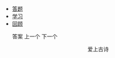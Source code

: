   
  <link rel="stylesheet" href="./res/layui/css/layui.css">
  <link rel="stylesheet" href="./res/static/css/index.css">
  <script src="./res/layui/layui.js"></script>
  <script src="./js/dataSource.js"></script>
  <script src="./js/loader.js"></script>

  <!-- nav部分 -->
  <div class="nav">
    <div class="layui-container">
      <div class="nav-list">
        <ul class="layui-nav">
          <li class="layui-nav-item layui-this"><a href="./">答题</a></li>
          <li class="layui-nav-item"><a href="todo">学习</a></li>
          <li class="layui-nav-item"><a href="review">回顾</a></li>
        </ul>
        <ul class="layui-nav-right">
          <a class="layui-btn layui-btn-primary" onclick="getAnswer()">答案</a>
          <a class="layui-btn layui-btn-primary" onclick="getPrevious()">上一个</a>
          <a class="layui-btn layui-btn-primary layui-this" onclick="getNext()">下一个</a>
        </ul>
      </div>
      <span id="index_view" class="nav-index"></span>
    </div>
  </div>

  <!-- main部分 -->
  <div class="main-about">
    <div class="layui-container">
      <div class="layui-row">
        <div class="tabJob">
          <div class="content">
            <div class="layui-inline">
              <p id="topic_view2" class="title" style="text-align: center">爱上古诗</p>
              <p id="answer_view" style="color: #ff00a3"></p>
            </div>
          </div>
          <div class="content" id="poem_view_container">
            <p id="poem_view"></p>
          </div>
        </div>
      </div>
    </div>
  </div>

  <script id="topicView" type="text/html">
    <h1>{{ d.topic }}</h1>
  </script>

  <script id="answerView" type="text/html">
    <h3>{{ d.answer }}</h3>
  </script>

  <script id="poemView" type="text/html">
    <h3 style="display: inline"><a style="color: #0000ff" href ="https://baike.baidu.com/item/{{ d.title }}" target="_blank">{{ d.title }}</a></h3>
    <h5 style="display: inline">{{ d.author }}</h5>
    <ul>
    {{#  layui.each(d.contentList, function(index, item){ }}
      <li>
        <span>{{ item }}</span>
      </li>
    {{#  }); }}
    {{#  if(d.contentList.length === 0){ }}
      无数据
    {{#  } }} 
    </ul>
  </script>

  <!--[if lt IE 9]>
  <script src="https://cdn.staticfile.org/html5shiv/r29/html5.min.js"></script>
  <script src="https://cdn.staticfile.org/respond.js/1.4.2/respond.min.js"></script>
  <![endif]-->
  <script>
    layui.config({
      base: './res/static/js/'
    }).use('firm');
  </script>

  <script src="./index.js">
  </script>
